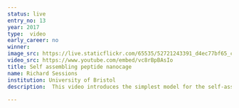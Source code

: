 ```yaml
---
status: live
entry_no: 13
year: 2017
type:  video
early_career: no 
winner: 
image_src: https://live.staticflickr.com/65535/52721243391_d4ec77bf65_c_d.jpg
video_src: https://www.youtube.com/embed/vc8rBpBAsIo
title: Self assembling peptide nanocage
name: Richard Sessions
institution: University of Bristol
description:  This video introduces the simplest model for the self-assembling peptide nanocage or SAGE. The assembly is comprised of simple coiled coil (hub) units each composed of homotrimeric helices, each attached via a disulphide bond to either negatively or positively charged peptides. The acidic or basic hub units are synthesized separately. When mixed together, the oppositely charged peptides dimerize to form coiled coil heterodimers. This drives spontaneous polymerization which produces spherical structures 80-100 nm in diameter. This was unexpected for a predominantly hexagonal (therefore, flat) lattice. Experimental and modeling evidence (atomistic and coarse-grained) suggests that this modular arrangement permits sufficient defects in the hexagonal lattice to allow sphere closure, satisfying the drive to bury hydrophobic residues from the aqueous environment. 
  
---
```

